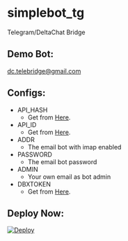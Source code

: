 # simplebot_tg
Telegram/DeltaChat Bridge

## Demo Bot:
<a href="mailto:dc.telebridge@gmail.com">dc.telebridge@gmail.com</a>

## Configs:
- API_HASH
  - Get from [Here](https://my.telegram.org).
- API_ID
  - Get from [Here](https://my.telegram.org). 
- ADDR
  - The email bot with imap enabled
- PASSWORD
  - The email bot password 
- ADMIN
  - Your own email as bot admin
- DBXTOKEN
  - Get from [Here](https://www.dropbox.com/developers/apps/create).         

## Deploy Now:
[![Deploy](https://www.herokucdn.com/deploy/button.svg)](https://heroku.com/deploy?template=https://github.com/Nenirey/simplebot_tg/tree/main)
